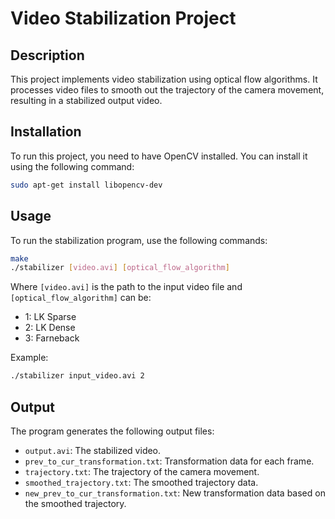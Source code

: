 # Video Stabilization Project

## Description
This project implements video stabilization using optical flow algorithms. It processes video files to smooth out the trajectory of the camera movement, resulting in a stabilized output video.

## Installation
To run this project, you need to have OpenCV installed. You can install it using the following command:
```bash
sudo apt-get install libopencv-dev
```

## Usage
To run the stabilization program, use the following commands:


```bash
make
./stabilizer [video.avi] [optical_flow_algorithm]
```
Where `[video.avi]` is the path to the input video file and `[optical_flow_algorithm]` can be:
- 1: LK Sparse
- 2: LK Dense
- 3: Farneback

Example:
```bash
./stabilizer input_video.avi 2
```

## Output
The program generates the following output files:
- `output.avi`: The stabilized video.
- `prev_to_cur_transformation.txt`: Transformation data for each frame.
- `trajectory.txt`: The trajectory of the camera movement.
- `smoothed_trajectory.txt`: The smoothed trajectory data.
- `new_prev_to_cur_transformation.txt`: New transformation data based on the smoothed trajectory.


